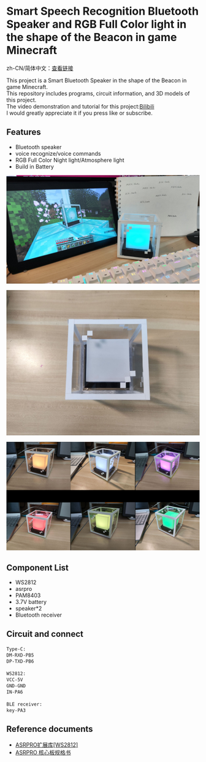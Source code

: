 # Smart Speech Recognition Bluetooth Speaker and RGB Full Color light in the shape of the Beacon in game Minecraft

zh-CN/简体中文：[查看链接](https://) <br>

This project is a Smart Bluetooth Speaker in the shape of the Beacon in game Minecraft. <br>
This repository includes programs, circuit information, and 3D models of this project. <br>
The video demonstration and tutorial for this project:[Bilibili](https://) <br>
I would greatly appreciate it if you press like or subscribe. <br>

## Features
* Bluetooth speaker
* voice recognize/voice commands
* RGB Full Color Night light/Atmosphere light
* Build in Battery

![pic1](https://github.com/MRCX-Personal/Smart_Bluetooth_Speaker_Beacon/blob/main/pic/sample.jpg?raw=true)

![pic2](https://github.com/MRCX-Personal/Smart_Bluetooth_Speaker_Beacon/blob/main/pic/top.jpg?raw=true)

![pic3](https://github.com/MRCX-Personal/Smart_Bluetooth_Speaker_Beacon/blob/main/pic/colourful.jpg?raw=true)

## Component List
* WS2812
* asrpro
* PAM8403
* 3.7V battery
* speaker*2
* Bluetooth receiver

## Circuit and connect

```
Type-C:
DM-RXD-PB5
DP-TXD-PB6

WS2812:
VCC-5V
GND-GND
IN-PA6

BLE receiver:
key-PA3 
```

## Reference documents
* [ASRPRO扩展库[WS2812]](https://haohaodada.com/new/bbs/forum.php?mod=viewthread&tid=860&extra=)
* [ASRPRO 核心板规格书](http://www.haohaodada.com/jpeguploadfile/twen/ASRPRO/ASRPROCoreV1.1.pdf)
